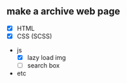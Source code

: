 ## make a archive web page

-   [x] HTML
-   [x] CSS (SCSS)
-   js
    -   [x] lazy load img
    -   [ ] search box
-   etc
